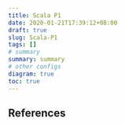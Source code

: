 ```yaml
---
title: Scala P1
date: 2020-01-21T17:39:12+08:00
draft: true
slug: Scala-P1
tags: []
# summary
summary: summary
# other configs
diagram: true
toc: true
---
```


## References
